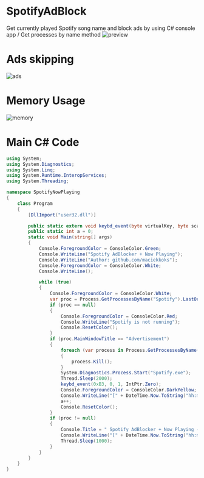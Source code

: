 # SpotifyAdBlock
Get currently played Spotify song name and block ads by using C# console app / Get processes by name method
![preview](https://raw.githubusercontent.com/maciekkoks/SpotifyBlockAds/main/img/app-preview1.png)
# Ads skipping
![ads](https://raw.githubusercontent.com/maciekkoks/SpotifyBlockAds/main/img/ads-skip.png)
# Memory Usage
![memory](https://raw.githubusercontent.com/maciekkoks/SpotifyBlockAds/main/img/memory-usage.png)

# Main C# Code
```cs
using System;
using System.Diagnostics;
using System.Linq;
using System.Runtime.InteropServices;
using System.Threading;

namespace SpotifyNowPlaying
{
    class Program
    {
        [DllImport("user32.dll")]

        public static extern void keybd_event(byte virtualKey, byte scanCode, uint flags, IntPtr extraInfo);
        public static int a = 0;
        static void Main(string[] args)
        {
            Console.ForegroundColor = ConsoleColor.Green;
            Console.WriteLine("Spotify AdBlocker + Now Playing");
            Console.WriteLine("Author: github.com/maciekkoks");
            Console.ForegroundColor = ConsoleColor.White;
            Console.WriteLine();

            while (true)
            {
                Console.ForegroundColor = ConsoleColor.White;
                var proc = Process.GetProcessesByName("Spotify").LastOrDefault(p => !string.IsNullOrWhiteSpace(p.MainWindowTitle));
                if (proc == null)
                {
                    Console.ForegroundColor = ConsoleColor.Red;
                    Console.WriteLine("Spotify is not running");
                    Console.ResetColor();
                }
                if (proc.MainWindowTitle == "Advertisement")
                {
                    foreach (var process in Process.GetProcessesByName("Spotify"))
                    {
                        process.Kill();
                    }
                    System.Diagnostics.Process.Start("Spotify.exe");
                    Thread.Sleep(2000);
                    keybd_event(0xB3, 0, 1, IntPtr.Zero);
                    Console.ForegroundColor = ConsoleColor.DarkYellow;
                    Console.WriteLine("[" + DateTime.Now.ToString("hh:mm:ss") + "]  " + "Advertisement skipped");
                    a++;
                    Console.ResetColor();
                }
                if (proc != null)
                {
                    Console.Title = " Spotify AdBlocker + Now Playing - " + "Advertisements skipped: " + a + "               " + proc.MainWindowTitle;
                    Console.WriteLine("[" + DateTime.Now.ToString("hh:mm:ss") + "]  " + proc.MainWindowTitle);
                    Thread.Sleep(1000);
                }
            }
        }
    }
}
```
